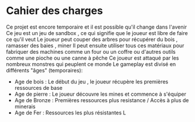 # Cahier des charges
Ce projet est encore temporaire et il est possible qu'il change dans l'avenir
Ce jeu est un jeu de sandbox , ce qui signifie que le joueur est libre de faire ce qu'il veut
Le joueur peut couper des arbres pour récupérer du bois , ramasser des baies , miner
Il peut ensuite utiliser tous ces matériaux pour fabriquer des machines comme un four ou un coffre ou d'autres outils comme une pioche ou une canne à pêche
Ce joueur est attaqué par les nombreux monstres qui peuplent ce monde
Le gameplay est divisé en différents "âges" (temporaires):
- Age de bois : Le début du jeu , le joueur récupère les premières ressources de base
- Age de pierre : Le joueur découvre les mines et commence à s'équiper
- Age de Bronze : Premières ressources plus resistance / Accès à plus de minerais
- Age de Fer : Ressources les plus résistantes
L
